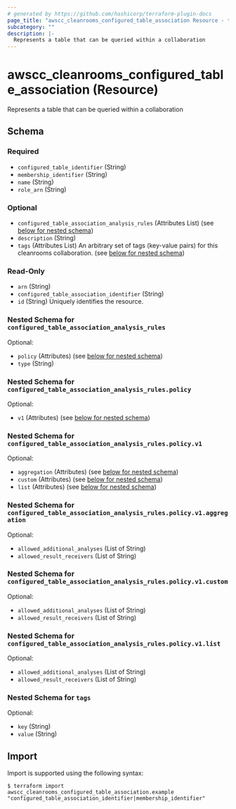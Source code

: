 ```yaml
---
# generated by https://github.com/hashicorp/terraform-plugin-docs
page_title: "awscc_cleanrooms_configured_table_association Resource - terraform-provider-awscc"
subcategory: ""
description: |-
  Represents a table that can be queried within a collaboration
---
```


# awscc_cleanrooms_configured_table_association (Resource)

Represents a table that can be queried within a collaboration



<!-- schema generated by tfplugindocs -->
## Schema

### Required

- `configured_table_identifier` (String)
- `membership_identifier` (String)
- `name` (String)
- `role_arn` (String)

### Optional

- `configured_table_association_analysis_rules` (Attributes List) (see [below for nested schema](#nestedatt--configured_table_association_analysis_rules))
- `description` (String)
- `tags` (Attributes List) An arbitrary set of tags (key-value pairs) for this cleanrooms collaboration. (see [below for nested schema](#nestedatt--tags))

### Read-Only

- `arn` (String)
- `configured_table_association_identifier` (String)
- `id` (String) Uniquely identifies the resource.

<a id="nestedatt--configured_table_association_analysis_rules"></a>
### Nested Schema for `configured_table_association_analysis_rules`

Optional:

- `policy` (Attributes) (see [below for nested schema](#nestedatt--configured_table_association_analysis_rules--policy))
- `type` (String)

<a id="nestedatt--configured_table_association_analysis_rules--policy"></a>
### Nested Schema for `configured_table_association_analysis_rules.policy`

Optional:

- `v1` (Attributes) (see [below for nested schema](#nestedatt--configured_table_association_analysis_rules--policy--v1))

<a id="nestedatt--configured_table_association_analysis_rules--policy--v1"></a>
### Nested Schema for `configured_table_association_analysis_rules.policy.v1`

Optional:

- `aggregation` (Attributes) (see [below for nested schema](#nestedatt--configured_table_association_analysis_rules--policy--v1--aggregation))
- `custom` (Attributes) (see [below for nested schema](#nestedatt--configured_table_association_analysis_rules--policy--v1--custom))
- `list` (Attributes) (see [below for nested schema](#nestedatt--configured_table_association_analysis_rules--policy--v1--list))

<a id="nestedatt--configured_table_association_analysis_rules--policy--v1--aggregation"></a>
### Nested Schema for `configured_table_association_analysis_rules.policy.v1.aggregation`

Optional:

- `allowed_additional_analyses` (List of String)
- `allowed_result_receivers` (List of String)


<a id="nestedatt--configured_table_association_analysis_rules--policy--v1--custom"></a>
### Nested Schema for `configured_table_association_analysis_rules.policy.v1.custom`

Optional:

- `allowed_additional_analyses` (List of String)
- `allowed_result_receivers` (List of String)


<a id="nestedatt--configured_table_association_analysis_rules--policy--v1--list"></a>
### Nested Schema for `configured_table_association_analysis_rules.policy.v1.list`

Optional:

- `allowed_additional_analyses` (List of String)
- `allowed_result_receivers` (List of String)





<a id="nestedatt--tags"></a>
### Nested Schema for `tags`

Optional:

- `key` (String)
- `value` (String)

## Import

Import is supported using the following syntax:

```shell
$ terraform import awscc_cleanrooms_configured_table_association.example "configured_table_association_identifier|membership_identifier"
```
